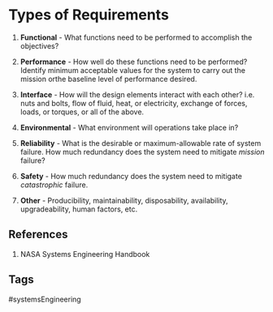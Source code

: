 # Types of Requirements 

1. **Functional** - What functions need to be performed to accomplish the objectives?  

2. **Performance** - How well do these functions need to be performed? Identify minimum acceptable values for the system to carry out the mission orthe baseline level of performance desired.  

3. **Interface** - How will the design elements interact with each other? i.e. nuts and bolts, flow of fluid, heat, or electricity, exchange of forces, loads, or torques, or all of the above.      

4. **Environmental** - What environment will operations take place in?  

5. **Reliability** - What is the desirable or maximum-allowable rate of system failure. How much redundancy does the system need to mitigate *mission* failure?    

6. **Safety** - How much redundancy does the system need to mitigate *catastrophic* failure.  

7. **Other** - Producibility, maintainability, disposability, availability,     upgradeability, human factors, etc.  

## References
1. NASA Systems Engineering Handbook

## Tags
#systemsEngineering
